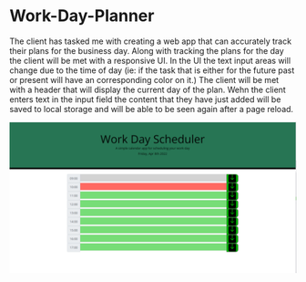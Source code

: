 # Work-Day-Planner
The client has tasked me with creating a web app that can accurately track their plans for the business day. 
Along with tracking the plans for the day the client will be met with a responsive UI. In the UI the text input areas will change due to the time of day
(ie: if the task that is either for the future past or present will have an corresponding color on it.)
The client will be met with a header that will display the current day of the plan. 
Wehn the client enters text in the input field the content that they have just added will be saved to local storage and will be able to be seen again after a page reload. 

![alt tag](./images/plannershot1.PNG)